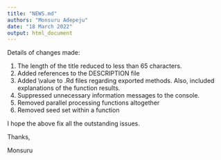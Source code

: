 ```yaml
---
title: "NEWS.md"
authors: "Monsuru Adepeju"
date: "18 March 2022"
output: html_document
---
```


Details of changes made:

1. The length of the title reduced to less than 65 characters.
2. Added references to the DESCRIPTION file
3. Added \value to .Rd files regarding exported methods. Also, included explanations of the function results. 
4. Suppressed unnecessary information messages to the console.
5. Removed parallel processing functions altogether
6. Removed seed set within a function

I hope the above fix all the outstanding issues.

Thanks,

Monsuru
